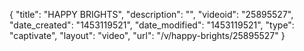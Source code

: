{
    "title": "HAPPY BRIGHTS",
    "description": "",
    "videoid": "25895527",
    "date_created": "1453119521",
    "date_modified": "1453119521",
    "type": "captivate",
    "layout": "video",
    "url": "\/v\/happy-brights\/25895527"
}